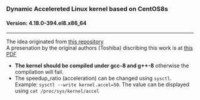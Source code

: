### Dynamic Accelereted Linux kernel based on CentOS8s
#### Version: 4.18.0-394.el8.x86_64
---
The idea originated from [this repository](https://github.com/ystk/dynamic-acceleration) </br>
A presenation by the original authors (Toshiba) discribing this work is at [this PDF](https://elinux.org/images/6/6d/Linux_Kernel_Acceleration_for_Long-term_Testing.pdf)

- **The kernel should be compiled under gcc-8 and g++-8** otherwise the compilation will fail. <br>
- The speedup_ratio (acceleration) can be changed using ```sysctl```. Example: ```sysctl --write kernel.accel=50```. 
The value can be displayed using ```cat /proc/sys/kernel/accel```
